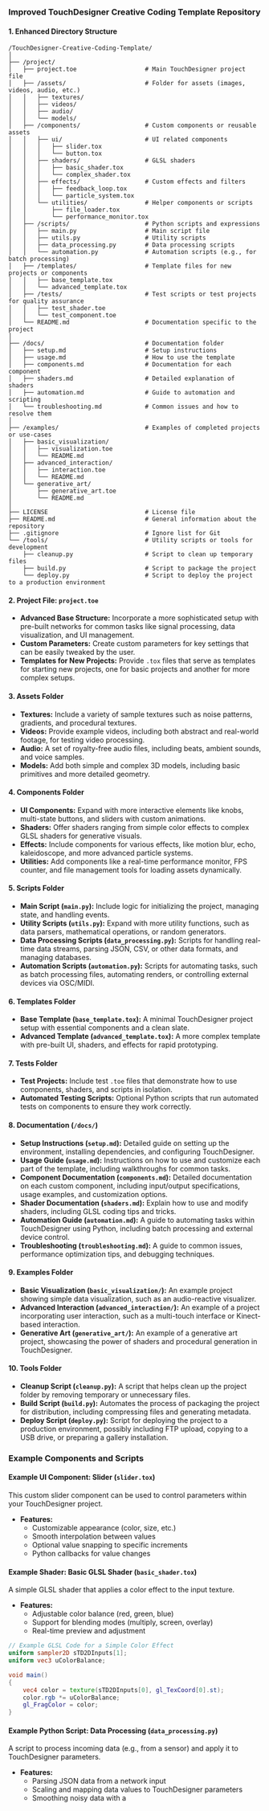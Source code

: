 
### **Improved TouchDesigner Creative Coding Template Repository**

#### **1. Enhanced Directory Structure**

```plaintext
/TouchDesigner-Creative-Coding-Template/
│
├── /project/
│   ├── project.toe                   # Main TouchDesigner project file
│   ├── /assets/                      # Folder for assets (images, videos, audio, etc.)
│   │   ├── textures/
│   │   ├── videos/
│   │   ├── audio/
│   │   └── models/
│   ├── /components/                  # Custom components or reusable assets
│   │   ├── ui/                       # UI related components
│   │   │   ├── slider.tox
│   │   │   └── button.tox
│   │   ├── shaders/                  # GLSL shaders
│   │   │   ├── basic_shader.tox
│   │   │   └── complex_shader.tox
│   │   ├── effects/                  # Custom effects and filters
│   │   │   ├── feedback_loop.tox
│   │   │   └── particle_system.tox
│   │   └── utilities/                # Helper components or scripts
│   │       ├── file_loader.tox
│   │       └── performance_monitor.tox
│   ├── /scripts/                     # Python scripts and expressions
│   │   ├── main.py                   # Main script file
│   │   ├── utils.py                  # Utility scripts
│   │   ├── data_processing.py        # Data processing scripts
│   │   └── automation.py             # Automation scripts (e.g., for batch processing)
│   ├── /templates/                   # Template files for new projects or components
│   │   ├── base_template.tox
│   │   └── advanced_template.tox
│   ├── /tests/                       # Test scripts or test projects for quality assurance
│   │   ├── test_shader.toe
│   │   └── test_component.toe
│   └── README.md                     # Documentation specific to the project
│
├── /docs/                            # Documentation folder
│   ├── setup.md                      # Setup instructions
│   ├── usage.md                      # How to use the template
│   ├── components.md                 # Documentation for each component
│   ├── shaders.md                    # Detailed explanation of shaders
│   ├── automation.md                 # Guide to automation and scripting
│   └── troubleshooting.md            # Common issues and how to resolve them
│
├── /examples/                        # Examples of completed projects or use-cases
│   ├── basic_visualization/
│   │   ├── visualization.toe
│   │   └── README.md
│   ├── advanced_interaction/
│   │   ├── interaction.toe
│   │   └── README.md
│   └── generative_art/
│       ├── generative_art.toe
│       └── README.md
│
├── LICENSE                           # License file
├── README.md                         # General information about the repository
├── .gitignore                        # Ignore list for Git
└── /tools/                           # Utility scripts or tools for development
    ├── cleanup.py                    # Script to clean up temporary files
    ├── build.py                      # Script to package the project
    └── deploy.py                     # Script to deploy the project to a production environment
```

#### **2. Project File: `project.toe`**

- **Advanced Base Structure:** Incorporate a more sophisticated setup with pre-built networks for common tasks like signal processing, data visualization, and UI management.
- **Custom Parameters:** Create custom parameters for key settings that can be easily tweaked by the user.
- **Templates for New Projects:** Provide `.tox` files that serve as templates for starting new projects, one for basic projects and another for more complex setups.

#### **3. Assets Folder**

- **Textures:** Include a variety of sample textures such as noise patterns, gradients, and procedural textures.
- **Videos:** Provide example videos, including both abstract and real-world footage, for testing video processing.
- **Audio:** A set of royalty-free audio files, including beats, ambient sounds, and voice samples.
- **Models:** Add both simple and complex 3D models, including basic primitives and more detailed geometry.

#### **4. Components Folder**

- **UI Components:** Expand with more interactive elements like knobs, multi-state buttons, and sliders with custom animations.
- **Shaders:** Offer shaders ranging from simple color effects to complex GLSL shaders for generative visuals.
- **Effects:** Include components for various effects, like motion blur, echo, kaleidoscope, and more advanced particle systems.
- **Utilities:** Add components like a real-time performance monitor, FPS counter, and file management tools for loading assets dynamically.

#### **5. Scripts Folder**

- **Main Script (`main.py`):** Include logic for initializing the project, managing state, and handling events.
- **Utility Scripts (`utils.py`):** Expand with more utility functions, such as data parsers, mathematical operations, or random generators.
- **Data Processing Scripts (`data_processing.py`):** Scripts for handling real-time data streams, parsing JSON, CSV, or other data formats, and managing databases.
- **Automation Scripts (`automation.py`):** Scripts for automating tasks, such as batch processing files, automating renders, or controlling external devices via OSC/MIDI.

#### **6. Templates Folder**

- **Base Template (`base_template.tox`):** A minimal TouchDesigner project setup with essential components and a clean slate.
- **Advanced Template (`advanced_template.tox`):** A more complex template with pre-built UI, shaders, and effects for rapid prototyping.

#### **7. Tests Folder**

- **Test Projects:** Include test `.toe` files that demonstrate how to use components, shaders, and scripts in isolation.
- **Automated Testing Scripts:** Optional Python scripts that run automated tests on components to ensure they work correctly.

#### **8. Documentation (`/docs/`)**

- **Setup Instructions (`setup.md`):** Detailed guide on setting up the environment, installing dependencies, and configuring TouchDesigner.
- **Usage Guide (`usage.md`):** Instructions on how to use and customize each part of the template, including walkthroughs for common tasks.
- **Component Documentation (`components.md`):** Detailed documentation on each custom component, including input/output specifications, usage examples, and customization options.
- **Shader Documentation (`shaders.md`):** Explain how to use and modify shaders, including GLSL coding tips and tricks.
- **Automation Guide (`automation.md`):** A guide to automating tasks within TouchDesigner using Python, including batch processing and external device control.
- **Troubleshooting (`troubleshooting.md`):** A guide to common issues, performance optimization tips, and debugging techniques.

#### **9. Examples Folder**

- **Basic Visualization (`basic_visualization/`):** An example project showing simple data visualization, such as an audio-reactive visualizer.
- **Advanced Interaction (`advanced_interaction/`):** An example of a project incorporating user interaction, such as a multi-touch interface or Kinect-based interaction.
- **Generative Art (`generative_art/`):** An example of a generative art project, showcasing the power of shaders and procedural generation in TouchDesigner.

#### **10. Tools Folder**

- **Cleanup Script (`cleanup.py`):** A script that helps clean up the project folder by removing temporary or unnecessary files.
- **Build Script (`build.py`):** Automates the process of packaging the project for distribution, including compressing files and generating metadata.
- **Deploy Script (`deploy.py`):** Script for deploying the project to a production environment, possibly including FTP upload, copying to a USB drive, or preparing a gallery installation.

### **Example Components and Scripts**

#### **Example UI Component: Slider (`slider.tox`)**

This custom slider component can be used to control parameters within your TouchDesigner project.

- **Features:**
  - Customizable appearance (color, size, etc.)
  - Smooth interpolation between values
  - Optional value snapping to specific increments
  - Python callbacks for value changes

#### **Example Shader: Basic GLSL Shader (`basic_shader.tox`)**

A simple GLSL shader that applies a color effect to the input texture.

- **Features:**
  - Adjustable color balance (red, green, blue)
  - Support for blending modes (multiply, screen, overlay)
  - Real-time preview and adjustment

```glsl
// Example GLSL Code for a Simple Color Effect
uniform sampler2D sTD2DInputs[1];
uniform vec3 uColorBalance;

void main()
{
    vec4 color = texture(sTD2DInputs[0], gl_TexCoord[0].st);
    color.rgb *= uColorBalance;
    gl_FragColor = color;
}
```

#### **Example Python Script: Data Processing (`data_processing.py`)**

A script to process incoming data (e.g., from a sensor) and apply it to TouchDesigner parameters.

- **Features:**
  - Parsing JSON data from a network input
  - Scaling and mapping data values to TouchDesigner parameters
  - Smoothing noisy data with a
